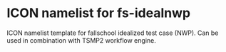 # ICON namelist for fs-idealnwp

ICON namelist template for fallschool idealized test case (NWP). Can be used in combination with TSMP2 workflow engine.
